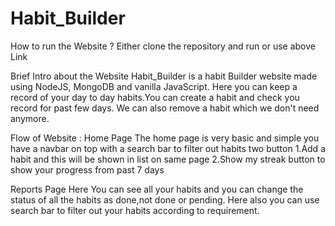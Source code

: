 # Habit_Builder
How to run the Website ?
Either clone the repository and run or use above Link

Brief Intro about the Website
Habit_Builder is a habit Builder website made using NodeJS, MongoDB and vanilla JavaScript.
Here you can keep a record of your day to day habits.You can create a habit and check you record for past few days.
We can also remove a habit which we don't need anymore.

Flow of Website :
Home Page
The home page is very basic and simple you have a navbar on top with a search bar to filter out habits two button
1.Add a habit and this will be shown in list on same page
2.Show my streak button to show your progress from past 7 days

Reports Page
Here You can see all your habits and you can change the status of all the habits as done,not done or pending. Here also you can use search bar to filter out your habits according to requirement.

